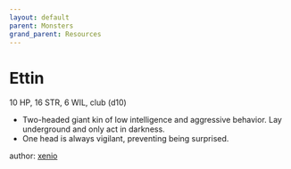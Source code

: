 ```yaml
---
layout: default
parent: Monsters
grand_parent: Resources
---
```


# Ettin

10 HP, 16 STR, 6 WIL, club (d10)  

- Two-headed giant kin of low intelligence and aggressive behavior.   Lay underground and only act in darkness.  
- One head is always vigilant, preventing being surprised.  

author: [xenio](https://xenioinabottle.blogspot.com)
